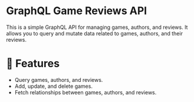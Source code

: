 # GraphQL Game Reviews API
This is a simple GraphQL API for managing games, authors, and reviews. It allows you to query and mutate data related to games, authors, and their reviews.

# 🚀 Features
- Query games, authors, and reviews.
- Add, update, and delete games.
- Fetch relationships between games, authors, and reviews.
